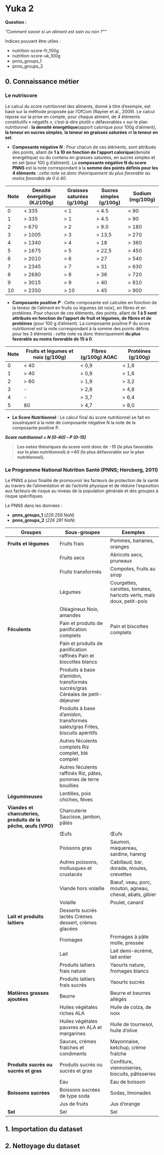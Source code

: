 # Yuka 2
**Question :**

*"Comment savoir si un aliment est sain ou non ?""*

Indices pouvant être utiles :
- nutrition-score-fr_100g
- nutrition-score-uk_100g
- pnns_groups_1
- pnns_groups_2

## 0. Connaissance métier
### Le nutriscore
Le calcul du score nutritionnel des aliments, donné à titre d’exemple, est basé sur la méthode proposée par l’OfCom (Rayner et al., 2009).
Le calcul repose sur la prise en compte, pour chaque aliment, de 4 éléments constitutifs « négatifs », c’est-à-dire plutôt « défavorables » sur le plan nutritionnel : **la densité énergétique**(apport calorique pour 100g d’aliment), **la teneur en sucres simples**, **la teneur en graisses saturées** et **la teneur en sel**.
- **Composante négative** ***N*** :
Pour chacun de ces éléments, sont attribués des points, allant de **1 à 10 en fonction de l’apport calorique**(densité énergétique) ou du contenu en graisses saturées, en sucres simples et en sel (pour 100 g d’aliment). La **composante négative N du score PNNS** est la note correspondant à la **somme des points définis pour les 4 éléments** : *cette note va donc théoriquement du plus favorable au moins favorable de 0 à 40*.

Note  | Densité énergétique (KJ/100g) |  Graisses saturées (g/100g)  | Sucres simples (g/100g) | Sodium (mg/100g)
------|-------------------------------|------------------------------|-------------------------|------------------
   0  |                         < 335 |                         < 1  |                   < 4.5 |             < 90
   1  |                         > 335 |                         > 1  |                   > 4.5 |             > 90
   2  |                         > 670 |                         > 2  |                   > 9.0 |            > 180
   3  |                        > 1005 |                         > 3  |                  > 13,5 |            > 270
   4  |                        > 1340 |                         > 4  |                    > 18 |            > 360
   5  |                        > 1675 |                         > 5  |                  > 22,5 |            > 450
   6  |                        > 2010 |                         > 6  |                    > 27 |            > 540
   7  |                        > 2345 |                         > 7  |                    > 31 |            > 630
   8  |                        > 2680 |                         > 8  |                    > 36 |            > 720
   9  |                        > 3015 |                         > 9  |                    > 40 |            > 810
   10 |                        > 2350 |                         > 10 |                    > 45 |            > 900

- **Composante positive** ***P*** :
Cette composante est calculée en fonction de la teneur de l’aliment en fruits ou légumes (et noix), en fibres et en protéines. Pour chacun de ces éléments, des points, allant de **1 à 5 sont attribués en fonction de l’apport de fruit et légumes, de fibres et de protéines** (pour 100 g d’aliment). La composante positive P du score nutritionnel est la note correspondant à la somme des points définis pour les 3 éléments : cette note va donc théoriquement **du plus favorable au moins favorable de 15 à
0**.

Note  | Fruits et légumes et noix (g/100g)  | Fibres (g/100g) AOAC  | Protéines (g/100g)
------|-------------------------------------|-----------------------|--------------------
   0  |                               < 40  |                < 0,9  |              < 1,6
   1  |                               > 40  |                > 0,9  |              > 1,6
   2  |                               > 60  |                > 1,9  |              > 3,2
   3  |                                  -  |                > 2,8  |              > 4,8
   4  |                                  -  |                > 3,7  |              > 6,4
   5  |                                 80  |                > 4,7  |              > 8,0

- **Le Score Nutritionnel** :
Le calcul final du score nutritionnel se fait en soustrayant à la note de composante négative N la note de la composante positive P.

***Score nutritionnel = N (0-40) – P (0-15)***

> **Les notes théoriques du score vont donc de** ***-15*** **(le plus favorable sur le plan nutritionnel)** ***à +40*** **(le plus défavorable sur le plan nutritionnel).**

### Le Programme National Nutrition Santé (PNNS; Hercberg, 2011)
Le PNNS a pour finalité de promouvoir les facteurs de protection de la santé au travers de l’alimentation et de l’activité physique et de réduire l'exposition aux facteurs de risque au niveau de la population générale et des groupes à risque spécifiques.

Le PNNS dans les données :
- **pnns_groups_1** (*229 259 NaN*)
- **pnns_groups_2** (*226 281 NaN*)

Groupes | Sous-groupes  |	Exemples
----------|---------------|-------------
**Fruits et légumes** |	Fruits frais  |	Pommes, bananes, oranges
    | Fruits secs	| Abricots secs, pruneaux
    | Fruits transformés  |	Compotes, fruits au sirop
    | Légumes | Courgettes, carottes, tomates, haricots verts, maïs doux, petit-pois
    |Oléagineux	Noix, amandes
**Féculents**  |	Pain et produits de panification complets  |	Pain et biscottes complets
    |Pain et produits de panification raffinés	Pain et biscottes blancs
    |Produits à base d’amidon, transformés sucrés/gras	Céréales de petit-déjeuner
    |Produits à base d’amidon, transformés salés/gras	Frites, biscuits apéritifs
    |Autres féculents complets	Riz complet, blé complet
    |Autres féculents raffinés	Riz, pâtes, pommes de terre bouillies
**Légumineuses**  |		Lentilles, pois chiches, fèves
**Viandes et charcuteries, produits de la pêche, œufs (VPO)**  |	Charcuterie	Saucisse, jambon, pâtés
    |Œufs  |	Œufs
    |Poissons gras  |	Saumon, maquereau, sardine, hareng
    |Autres poissons, mollusques et crustacés  |	Cabillaud, bar, dorade, moules, crevettes
    |Viande hors volaille  |	Bœuf, veau, porc, mouton, agneau, cheval, abats, gibier
    |Volaille  |	Poulet, canard
**Lait et produits laitiers**  |	Desserts sucrés lactés	Crèmes dessert, crèmes glacées
    |Fromages  |	Fromages à pâte molle, pressée
    |Lait  |	Lait demi-écrémé, lait entier
    |Produits laitiers frais nature  |	Yaourts nature, fromages blancs
    |Produits laitiers frais sucrés  |	Yaourts sucrés
**Matières grasses ajoutées**  |	Beurre  |	Beurre et beurres allégés
    |Huiles végétales riches ALA  |	Huile de colza, de noix
    |Huiles végétales pauvres en ALA et margarines  |	Huile de tournesol, huile d’olive
    |Sauces, crèmes fraîches et condiments  |	Mayonnaise, ketchup, crème fraîche
**Produits sucrés ou sucrés et gras**  |	Produits sucrés ou sucrés et gras  |	Confiture, viennoiseries, biscuits, pâtisseries
    |Eau  |	Eau de boisson  |	Eau
**Boissons sucrées**  |	Boissons sucrées de type soda  |	Sodas, limonades
    |Jus de fruits  |	Jus d’orange
**Sel**  |	Sel  |	Sel

## 1. Importation du dataset

## 2. Nettoyage du dataset
